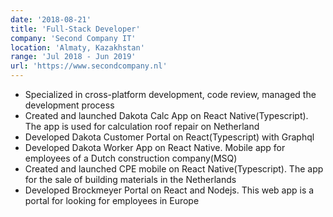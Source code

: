```yaml
---
date: '2018-08-21'
title: 'Full-Stack Developer'
company: 'Second Company IT'
location: 'Almaty, Kazakhstan'
range: 'Jul 2018 - Jun 2019'
url: 'https://www.secondcompany.nl'
---
```


- Specialized in cross-platform development, code review, managed the development process
- Created and launched Dakota Calc App on React Native(Typescript). The app is used for calculation roof repair on Netherland
- Developed Dakota Customer Portal on React(Typescript) with Graphql
- Developed Dakota Worker App on React Native. Mobile app for employees of a Dutch construction company(MSQ)
- Created and launched CPE mobile on React Native(Typescript). The app for the sale of building materials in the Netherlands
- Developed Brockmeyer Portal on React and Nodejs. This web app is a portal for looking for employees in Europe
